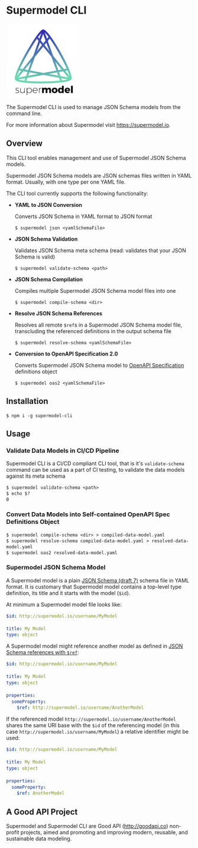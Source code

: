 # Supermodel CLI

[<img src="supermodel.svg" width="200">](http://supermodel.io)

The Supermodel CLI is used to manage JSON Schema models from the command line.

For more information about Supermodel visit <https://supermodel.io>.

## Overview
This CLI tool enables management and use of Supermodel JSON Schema models.

Supermodel JSON Schema models are JSON schemas files written in YAML format. Usually, with one type per one YAML file.

The CLI tool currently supports the following functionality:

- **YAML to JSON Conversion**

    Converts JSON Schema in YAML format to JSON format

    ```
    $ supermodel json <yamlSchemaFile>
    ```

- **JSON Schema Validation**

    Validates JSON Schema meta schema (read: validates that your JSON Schema is valid)

    ```
    $ supermodel validate-schema <path>
    ```

- **JSON Schema Compilation**

    Compiles multiple Supermodel JSON Schema model files into one

    ```
    $ supermodel compile-schema <dir>
    ```

- **Resolve JSON Schema References**

    Resolves all remote `$ref`s in a Supermodel JSON Schema model file, transcluding the referenced definitions in the output schema file

    ```
    $ supermodel resolve-schema <yamlSchemaFile>
    ```

- **Conversion to OpenAPI Specification 2.0**

    Converts Supermodel JSON Schema model to [OpenAPI Specification](https://github.com/OAI/OpenAPI-Specification/blob/master/versions/2.0.md) definitions object

    ```
    $ supermodel oas2 <yamlSchemaFile>
    ```

## Installation

```
$ npm i -g supermodel-cli
```

## Usage

### Validate Data Models in CI/CD Pipeline

Supermodel CLI is a CI/CD compliant CLI tool, that is it's `validate-schema` command can be used as a part of CI testing, to validate the data models against its meta schema

```
$ supermodel validate-schema <path>
$ echo $?
0
```

### Convert Data Models into Self-contained OpenAPI Spec Definitions Object

```
$ supermodel compile-schema <dir> > compiled-data-model.yaml
$ supermodel resolve-schema compiled-data-model.yaml > resolved-data-model.yaml
$ supermodel oas2 resolved-data-model.yaml
```

### Supermodel JSON Schema Model

A Supermodel model is a plain [JSON Schema (draft 7)](http://json-schema.org/specification.html) schema file in YAML format. It is customary that Supermodel model contains a top-level type definition, its title and it starts with the model (`$id`).

At minimum a Supermodel model file looks like:

```yaml
$id: http://supermodel.io/username/MyModel

title: My Model
type: object
```

A Supermodel model might reference another model as defined in [JSON Schema references with `$ref`](http://json-schema.org/latest/json-schema-core.html#rfc.section.8):


```yaml
$id: http://supermodel.io/username/MyModel

title: My Model
type: object

properties:
  someProperty:
    $ref: http://supermodel.io/username/AnotherModel
```

If the referenced model `http://supermodel.io/username/AnotherModel` shares the same URI base with the `$id` of the referencing model (in this case `http://supermodel.io/username/MyModel`) a relative identifier might be used:

```yaml
$id: http://supermodel.io/username/MyModel

title: My Model
type: object

properties:
  someProperty:
    $ref: AnotherModel
```






## A Good API Project

Supermodel and Supermodel CLI are Good API (<http://goodapi.co>) non-profit projects, aimed and promoting and improving modern, reusable, and sustainable data modeling.
